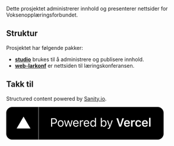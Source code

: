 Dette prosjektet administrerer innhold og presenterer nettsider for Voksenopplæringsforbundet.

## Struktur

Prosjektet har følgende pakker:

- [**studio**](apps/studio) brukes til å administrere og publisere innhold.
- [**web-larkonf**](apps/web-larkonf) er nettsiden til læringskonferansen.

## Takk til

Structured content powered by [Sanity.io](https://www.sanity.io/).

[![Powered by Vercel][vercel]][vercel-url]

[vercel]: apps/web-larkonf/public/powered-by-vercel.svg
[vercel-url]: https://vercel.com/?utm_source=vofo-kursinfo&utm_campaign=oss
